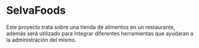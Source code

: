 # SelvaFoods
Este proyecto trata sobre una tienda de alimentos en un restaurante, además será utilizado para integrar diferentes herramientas que ayudaran a la administración del mismo.
